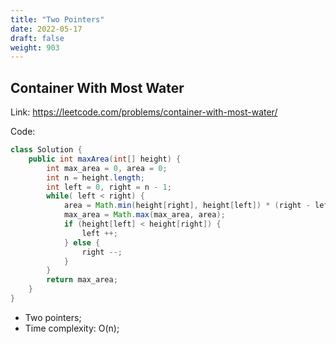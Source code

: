 ```yaml
---
title: "Two Pointers"
date: 2022-05-17
draft: false
weight: 903
---
```


## Container With Most Water

Link: https://leetcode.com/problems/container-with-most-water/

Code:

```java
class Solution {
    public int maxArea(int[] height) {
        int max_area = 0, area = 0;
        int n = height.length;
        int left = 0, right = n - 1;
        while( left < right) {
            area = Math.min(height[right], height[left]) * (right - left);
            max_area = Math.max(max_area, area);
            if (height[left] < height[right]) {
                left ++;
            } else {
                right --;
            }
        }
        return max_area;
    }
}
```

* Two pointers;
* Time complexity: O(n);
